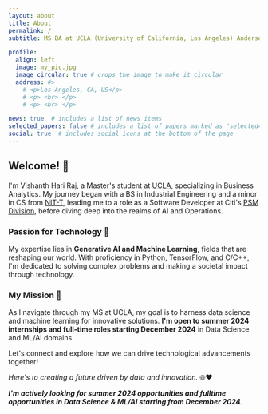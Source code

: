 ```yaml
---
layout: about
title: About
permalink: /
subtitle: MS BA at UCLA (University of California, Los Angeles) Anderson School of Management

profile:
  align: left
  image: my_pic.jpg
  image_circular: true # crops the image to make it circular
  address: #>
    # <p>Los Angeles, CA, US</p>
    # <p> <br> </p>
    # <p> <br> </p>

news: true  # includes a list of news items
selected_papers: false # includes a list of papers marked as "selected={true}"
social: true  # includes social icons at the bottom of the page
---
```



## Welcome! 👋

I'm Vishanth Hari Raj, a Master's student at [UCLA](https://www.ucla.edu/), specializing in Business Analytics. My journey began with a BS in Industrial Engineering and a minor in CS from [NIT-T](https://www.nitt.edu/), leading me to a role as a Software Developer at Citi's [PSM Division](http://www.citi.com), before diving deep into the realms of AI and Operations.

### Passion for Technology 🚀

My expertise lies in **Generative AI and Machine Learning**, fields that are reshaping our world. With proficiency in Python, TensorFlow, and C/C++, I'm dedicated to solving complex problems and making a societal impact through technology.


<break>

### My Mission 🌟

As I navigate through my MS at UCLA, my goal is to harness data science and machine learning for innovative solutions. **I'm open to summer 2024 internships and full-time roles starting December 2024** in Data Science and ML/AI domains.

Let's connect and explore how we can drive technological advancements together!

*Here's to creating a future driven by data and innovation.* 🌐❤️

***I'm actively looking for summer 2024 opportunities and fulltime opportunities in Data Science & ML/AI starting from December 2024***.

 

